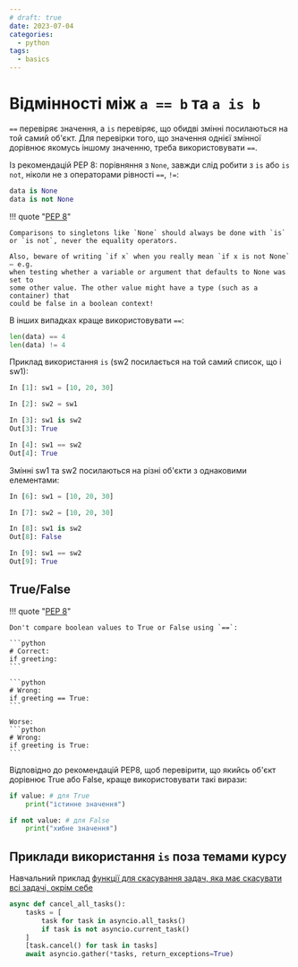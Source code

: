 ```yaml
---
# draft: true 
date: 2023-07-04
categories:
  - python
tags:
  - basics
---
```


# Відмінності між `a == b` та `a is b`

`==` перевіряє значення, а `is` перевіряє, що обидві змінні посилаються на той
самий об'єкт. Для перевірки того, що значення однієї змінної
дорівнює якомусь іншому значенню, треба використовувати `==`.

<!-- more -->

Із рекомендацій PEP 8: порівняння з `None`, завжди слід робити з `is` або `is not`, ніколи не з
операторами рівності `==`, `!=`:

```python
data is None
data is not None
```

!!! quote "[PEP 8](https://peps.python.org/pep-0008/#programming-recommendations)"

	Comparisons to singletons like `None` should always be done with `is` or `is not`, never the equality operators.

	Also, beware of writing `if x` when you really mean `if x is not None` – e.g.
    when testing whether a variable or argument that defaults to None was set to
    some other value. The other value might have a type (such as a container) that
    could be false in a boolean context!

В інших випадках краще використовувати `==`:

```python
len(data) == 4
len(data) != 4
```


Приклад використання `is` (sw2 посилається на той самий список, що і sw1):

```python
In [1]: sw1 = [10, 20, 30]

In [2]: sw2 = sw1

In [3]: sw1 is sw2
Out[3]: True

In [4]: sw1 == sw2
Out[4]: True
```

Змінні sw1 та sw2 посилаються на різні об'єкти з однаковими елементами:
```python
In [6]: sw1 = [10, 20, 30]

In [7]: sw2 = [10, 20, 30]

In [8]: sw1 is sw2
Out[8]: False

In [9]: sw1 == sw2
Out[9]: True
```


## True/False

!!! quote "[PEP 8](https://peps.python.org/pep-0008/#programming-recommendations)"

	Don't compare boolean values to True or False using `==`:

	```python
	# Correct:
    if greeting:
	```

	```python
	# Wrong:
	if greeting == True:
	```

	Worse:
	```python
	# Wrong:
	if greeting is True:
	```

Відповідно до рекомендацій PEP8, щоб перевірити, що якийсь об'єкт дорівнює True
або False, краще використовувати такі вирази:
```python
if value: # для True
    print("істинне значення")

if not value: # для False
    print("хибне значення")
```

## Приклади використання `is` поза темами курсу

Навчальний приклад [функції для скасування задач, яка має скасувати всі задачі, окрім себе](https://github.com/pyneng/advpyneng-course-examples/blob/main/examples/19_inside_asyncio/example_19_0x_task_cancel.py#L31)

```python
async def cancel_all_tasks():
    tasks = [
        task for task in asyncio.all_tasks()
        if task is not asyncio.current_task()
    ]
    [task.cancel() for task in tasks]
    await asyncio.gather(*tasks, return_exceptions=True)
```


